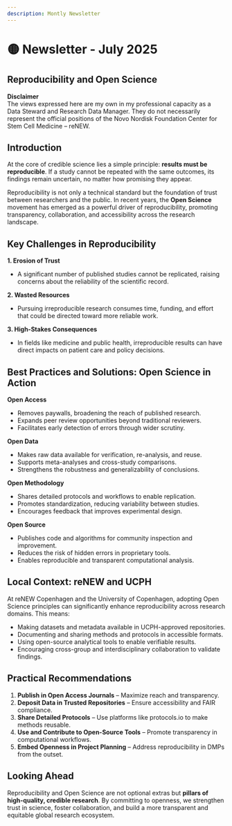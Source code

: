 ```yaml
---
description: Montly Newsletter
---
```


# 🟡 Newsletter - July 2025

## **Reproducibility and Open Science**

**Disclaimer**\
The views expressed here are my own in my professional capacity as a Data Steward and Research Data Manager. They do not necessarily represent the official positions of the Novo Nordisk Foundation Center for Stem Cell Medicine – reNEW.

## **Introduction**

At the core of credible science lies a simple principle: **results must be reproducible**. If a study cannot be repeated with the same outcomes, its findings remain uncertain, no matter how promising they appear.

Reproducibility is not only a technical standard but the foundation of trust between researchers and the public. In recent years, the **Open Science** movement has emerged as a powerful driver of reproducibility, promoting transparency, collaboration, and accessibility across the research landscape.

## **Key Challenges in Reproducibility**

**1. Erosion of Trust**

* A significant number of published studies cannot be replicated, raising concerns about the reliability of the scientific record.

**2. Wasted Resources**

* Pursuing irreproducible research consumes time, funding, and effort that could be directed toward more reliable work.

**3. High-Stakes Consequences**

* In fields like medicine and public health, irreproducible results can have direct impacts on patient care and policy decisions.

## **Best Practices and Solutions: Open Science in Action**

**Open Access**

* Removes paywalls, broadening the reach of published research.
* Expands peer review opportunities beyond traditional reviewers.
* Facilitates early detection of errors through wider scrutiny.

**Open Data**

* Makes raw data available for verification, re-analysis, and reuse.
* Supports meta-analyses and cross-study comparisons.
* Strengthens the robustness and generalizability of conclusions.

**Open Methodology**

* Shares detailed protocols and workflows to enable replication.
* Promotes standardization, reducing variability between studies.
* Encourages feedback that improves experimental design.

**Open Source**

* Publishes code and algorithms for community inspection and improvement.
* Reduces the risk of hidden errors in proprietary tools.
* Enables reproducible and transparent computational analysis.

## **Local Context: reNEW and UCPH**

At reNEW Copenhagen and the University of Copenhagen, adopting Open Science principles can significantly enhance reproducibility across research domains. This means:

* Making datasets and metadata available in UCPH-approved repositories.
* Documenting and sharing methods and protocols in accessible formats.
* Using open-source analytical tools to enable verifiable results.
* Encouraging cross-group and interdisciplinary collaboration to validate findings.

## **Practical Recommendations**

1. **Publish in Open Access Journals** – Maximize reach and transparency.
2. **Deposit Data in Trusted Repositories** – Ensure accessibility and FAIR compliance.
3. **Share Detailed Protocols** – Use platforms like protocols.io to make methods reusable.
4. **Use and Contribute to Open-Source Tools** – Promote transparency in computational workflows.
5. **Embed Openness in Project Planning** – Address reproducibility in DMPs from the outset.

## **Looking Ahead**

Reproducibility and Open Science are not optional extras but **pillars of high-quality, credible research**. By committing to openness, we strengthen trust in science, foster collaboration, and build a more transparent and equitable global research ecosystem.

